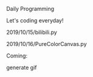Daily Programming

Let's coding everyday!

2019/10/15/bilibili.py

2019/10/16/PureColorCanvas.py

Coming:

generate gif 

